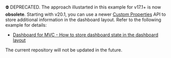 
⛔ DEPRECATED. The approach illustarted in this example for v17.1+  is now **obsolete**. Starting with v20.1, you can use a newer [Custom Properties](https://docs.devexpress.com/Dashboard/401702/web-dashboard/ui-elements-and-customization/create-custom-properties) API to store additional information in the dashboard layout. Refer to the following example for details: 

- [Dashboard for MVC - How to store dashboard state in the dashboard layout](https://github.com/DevExpress-Examples/mvc-dashboard-custom-properties-state)

The current repository will not be updated in the future.
